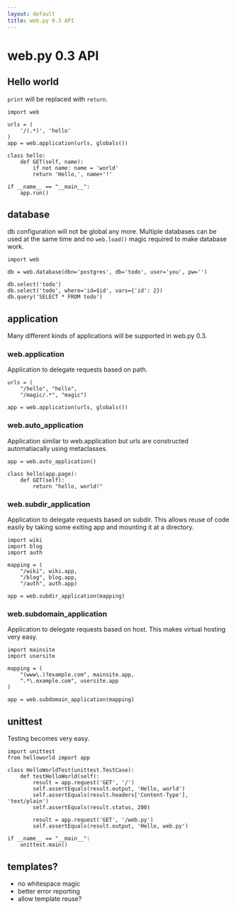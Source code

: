 ```yaml
---
layout: default
title: web.py 0.3 API
---
```


# web.py 0.3 API

## Hello world

`print` will be replaced with `return`.

    import web

    urls = (
        '/(.*)', 'hello'
    )
    app = web.application(urls, globals())

    class hello:        
        def GET(self, name):
            if not name: name = 'world'
            return 'Hello,', name+'!'

    if __name__ == "__main__": 
        app.run()

## database

db configuration will not be global any more. Multiple databases can be used at the same time and no `web.load()` magic required to make database work.

    import web

    db = web.database(dbn='postgres', db='todo', user='you', pw='')

    db.select('todo')
    db.select('todo', where='id=$id', vars={'id': 2})
    db.query('SELECT * FROM todo')

## application

Many different kinds of applications will be supported in web.py 0.3.

### web.application
Application to delegate requests based on path.

    urls = (
        "/hello", "hello", 
        "/magic/.*", "magic")

    app = web.application(urls, globals())

### web.auto_application
Application similar to web.application but urls are constructed automatiacally using metaclasses.

    app = web.auto_application()

    class hello(app.page):
        def GET(self):
            return "hello, world!"

### web.subdir_application
Application to delegate requests based on subdir.
This allows reuse of code easily by taking some exiting app and mounting it at a directory.

    import wiki
    import blog
    import auth

    mapping = (
        "/wiki", wiki.app, 
        "/blog", blog.app,
        "/auth", auth.app)
    
    app = web.subdir_application(mapping)

### web.subdomain_application
Application to delegate requests based on host.
This makes virtual hosting very easy.

    import mainsite
    import usersite

    mapping = (
        "(www\.)?example.com", mainsite.app,
        ".*\.example.com", usersite.app
    )

    app = web.subdomain_application(mapping)

## unittest

Testing becomes very easy.

    import unittest
    from helloworld import app

    class HelloWorldTest(unittest.TestCase):
        def testHelloWorld(self):
            result = app.request('GET', '/')
            self.assertEquals(result.output, 'Hello, world')
            self.assertEquals(result.headers['Content-Type'], 'text/plain')
            self.assertEquals(result.status, 200)

            result = app.request('GET', '/web.py')
            self.assertEquals(result.output, 'Hello, web.py')

    if __name__ == "__main__":
        unittest.main()

## templates?

* no whitespace magic
* better error reporting
* allow template reuse?

